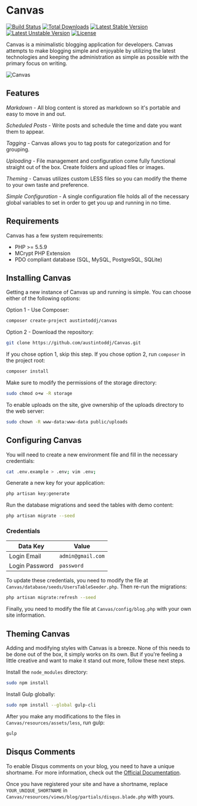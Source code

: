 # Canvas

[![Build Status](https://travis-ci.org/austintoddj/Canvas.svg?branch=master)](https://travis-ci.org/austintoddj/Canvas)
[![Total Downloads](https://poser.pugx.org/austintoddj/canvas/downloads)](https://packagist.org/packages/austintoddj/canvas)
[![Latest Stable Version](https://poser.pugx.org/austintoddj/canvas/v/stable)](https://packagist.org/packages/austintoddj/canvas)  [![Latest Unstable Version](https://poser.pugx.org/austintoddj/canvas/v/unstable)](https://packagist.org/packages/austintoddj/canvas) [![License](https://poser.pugx.org/austintoddj/canvas/license)](https://packagist.org/packages/austintoddj/canvas)

Canvas is a minimalistic blogging application for developers. Canvas attempts to make blogging simple and enjoyable by utilizing the latest technologies and keeping the administration as simple as possible with the primary focus on writing.

![Canvas](https://raw.githubusercontent.com/austintoddj/Canvas/master/public/images/canvas-readme.png)

## Features

*Markdown* - All blog content is stored as markdown so it's portable and easy to move in and out.

*Scheduled Posts* - Write posts and schedule the time and date you want them to appear.

*Tagging* - Canvas allows you to tag posts for categorization and for grouping.

*Uploading* - File management and configuration come fully functional straight out of the box. Create folders and upload files or images.

*Theming* - Canvas utilizes custom LESS files so you can modify the theme to your own taste and preference.

*Simple Configuration* - A single configuration file holds all of the necessary global variables to set in order to get you up and running in no time.

## Requirements

Canvas has a few system requirements:

- PHP >= 5.5.9
- MCrypt PHP Extension
- PDO compliant database (SQL, MySQL, PostgreSQL, SQLite)

## Installing Canvas

Getting a new instance of Canvas up and running is simple. You can choose either of the following options:

Option 1 - Use Composer:

```sh
composer create-project austintoddj/canvas
```

Option 2 - Download the repository:

```sh
git clone https://github.com/austintoddj/Canvas.git
```

If you chose option 1, skip this step. If you chose option 2, run `composer` in the project root:

```sh
composer install
```

Make sure to modify the permissions of the storage directory:

```sh
sudo chmod o+w -R storage
```

To enable uploads on the site, give ownership of the uploads directory to the web server:

```sh
sudo chown -R www-data:www-data public/uploads
```

## Configuring Canvas

You will need to create a new environment file and fill in the necessary credentials:

```sh
cat .env.example > .env; vim .env;
```

Generate a new key for your application:

```sh
php artisan key:generate
```

Run the database migrations and seed the tables with demo content:

```sh
php artisan migrate --seed
```

### Credentials

|Data Key|Value|
|---|---|
|Login Email|`admin@gmail.com`|
|Login Password|`password`|

To update these credentials, you need to modify the file at `Canvas/database/seeds/UsersTableSeeder.php`. Then re-run the migrations:

```sh
php artisan migrate:refresh --seed
```

Finally, you need to modify the file at `Canvas/config/blog.php` with your own site information.

## Theming Canvas

Adding and modifying styles with Canvas is a breeze. None of this needs to be done out of the box, it simply works on its own. But if you're feeling a little creative and want to make it stand out more, follow these next steps.

Install the `node_modules` directory:

```sh
sudo npm install
```

Install Gulp globally:

```sh
sudo npm install --global gulp-cli
```

After you make any modifications to the files in `Canvas/resources/assets/less`, run gulp:

```sh
gulp
```

## Disqus Comments

To enable Disqus comments on your blog, you need to have a unique shortname. For more information, check out the [Official Documentation](https://help.disqus.com/customer/portal/articles/466208-what-s-a-shortname-).

Once you have registered your site and have a shortname, replace `YOUR_UNIQUE_SHORTNAME` in `Canvas/resources/views/blog/partials/disqus.blade.php` with yours.
